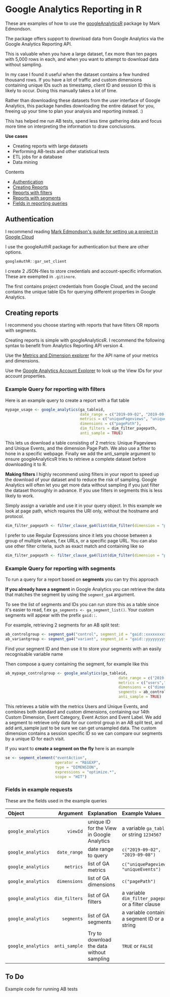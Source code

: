 # **Google Analytics Reporting in R**

These are examples of how to use the [googleAnalyticsR](https://code.markedmondson.me/googleAnalyticsR/) package by Mark Edmondson. 

The package offers support to download data from Google Analytics via the Google Analytics Reporting API. 

This is valuable when you have a large dataset, f.ex more than ten pages with 5,000 rows in each, and when you want to attempt to download data without sampling.

In my case I found it useful when the dataset contains a few hundred thousand rows. If you have a lot of traffic and custom dimensions containing unique IDs such as timestamp, client ID and session ID this is likely to occur. Doing this manually takes a lot of time.

Rather than downloading these datasets from the user interface of Google Analytics, this package handles downloading the entire dataset for you, freeing up your time to plan your analysis and reporting instead. :)

This has helped me run AB tests, spend less time gathering data and focus more time on interpreting the information to draw conclusions.

**Use cases**
* Creating reports with large datasets
* Performing AB-tests and other statistical tests
* ETL jobs for a database
* Data mining

Contents
* [Authentication](https://github.com/tobmcv/gar-reporting#authentication)
* [Creating Reports](https://github.com/tobmcv/gar-reporting#creating-reports)
* [Reports with filters](https://github.com/tobmcv/gar-reporting#example-query-for-reporting-with-filters)
* [Reports with segments](https://github.com/tobmcv/gar-reporting#example-query-for-reporting-with-segments)
* [Fields in reporting queries](https://github.com/tobmcv/gar-reporting#fields-in-example-requests)

## **Authentication**

I recommend reading [Mark Edmondson's guide for setting up a project in Google Cloud](http://code.markedmondson.me/googleAnalyticsR/articles/setup.html#your-own-google-project)

I use the googleAuthR package for authentication but there are other options.
```r 
googleAuthR::gar_set_client
```

I create 2 JSON-files to store credentials and account-specific information. These are exempted in `.gitinore`. 

The first contains project credentials from Google Cloud, and the second contains the unique table IDs for querying different properties in Google Analytics.

## **Creating reports**
I recommend you choose starting with reports that have filters OR reports with segments. 

Creating reports is simple with googleAnalyticsR. I recommend the following syntax to benefit from Analytics Reporting API version 4.

Use the [Metrics and Dimension explorer](https://ga-dev-tools.appspot.com/dimensions-metrics-explorer/) for the API name of your metrics and dimensions.

Use the [Google Analytics Account Explorer](https://ga-dev-tools.appspot.com/account-explorer/) to look up the View IDs for your account properties.


### **Example Query for reporting with filters**

Here is an example query to create a report with a flat table
```r
mypage_usage <- google_analytics(ga_tableid,
                                 date_range = c("2019-09-02", "2019-09-08"),
                                 metrics = c("uniquePageviews", "uniqueEvents"),
                                 dimensions = c("pagePath"),
                                 dim_filters = dim_filter_pagepath,
                                 anti_sample = TRUE)

```

This lets us download a table consisting of 2 metrics: Unique Pageviews and Unique Events, and the dimension Page Path. We also use a filter to hone in a specific webpage. Finally we add the anti_sample argument to ensure googleAnalyticsR tries to retrieve a complete dataset before downloading it to R.

**Making filters**
I highly recommend using filters in your report to speed up the download of your dataset and to reduce the risk of sampling. Google Analytics will often let you get more data without sampling if you just filter the dataset thoroughly in advance. If you use filters in segments this is less likely to work.

Simply assign a variable and use it in your query object. In this example we look at page path, which requires the URI only, without the hostname and protocol.
```r
dim_filter_pagepath <- filter_clause_ga4(list(dim_filter(dimension = "pagePath", operator = "REGEXP", expressions = "^\\/(foldername)\\/(pagename)\\/$")))
```

I prefer to use Regular Expressions since it lets you choose between a group of multiple values, f.ex URLs, or a specific page URL. You can also use other filter criteria, such as exact match and containing like so

```r
dim_filter_pagepath <- filter_clause_ga4(list(dim_filter(dimension = "pagePath", operator = "EXACT", expressions = "/foldername/pagename")))
```

### **Example Query for reporting with segments**
To run a query for a report based on **segments** you can try this approach

**If you already have a segment** in Google Analytics you can retrieve the data that matches the segment by using the `segment_ga4` argument.

To see the list of segments and IDs you can run store this as a table since it's easier to read, f.ex `ga_segments <- ga_segment_list()`. Your custom segments will appear with the prefix `gaid::`.

For example, retrieving 2 segments for an AB split test:
```r
ab_controlgroup <- segment_ga4("control", segment_id = "gaid::xxxxxxxxxxxxxx")
ab_variantgroup <- segment_ga4("variant", segment_id = "gaid::yyyyyyyyyyyyyy")
```
Find your segment ID and then use it to store your segments with an easily recognisable variable name

Then compose a query containing the segment, for example like this
```r
ab_mypage_controlgroup <- google_analytics(ga_tableid,
                                                  date_range = c("2019-10-21","2019-10-23"),
                                                  metrics = c("users","uniqueEvents"),
                                                  dimensions = c("dimension14", "eventCategory", "eventAction", "eventLabel"),
                                                  segments = ab_controlgroup,
                                                  anti_sample = TRUE)
```

This retrieves a table with the metrics Users and Unique Events, and combines both standard and custom dimensions, containing our 14th Custom Dimension, Event Category, Event Action and Event Label. We add a segment to retrieve only data for our control group in an AB split test, and add anti_sample just to be sure we can get unsampled data. The custom dimension contains a session specific ID so we can compare our segments by a unique ID for each visit.

If you want to **create a segment on the fly** here is an example
```r
se <- segment_element("eventAction",
                      operator = "REGEXP",
                      type = "DIMENSION",
                      expressions = "optimize.*",
                      scope = "HIT")
```

### **Fields in example requests**
These are the fields used in the example queries

| Object | Argument | Explanation | Example Values |
| :--------- | --------: | :----------- | :--------------|
| `google_analytics` | `viewId` | unique ID for the View in Google Analytics| a variable `ga_tableid` or string `1234567` |
| `google_analytics` | `date_range` | date range to query | `c("2019-09-02", "2019-09-08")` |
| `google_analytics` | `metrics` | list of GA metrics | `c("uniquePageviews", "uniqueEvents")` |
| `google_analytics` | `dimensions` | list of GA dimensions | `c("pagePath")` |
| `google_analytics` | `dim_filters` | list of GA filters | a variable `dim_filter_pagepath` or a filter clause |
| `google_analytics` | `segments` | list of GA segments | a variable containing a segment ID or a string |
| `google_analytics` | `anti_sample` | Try to download the data without sampling | `TRUE` or `FALSE` |


## **To Do**
Example code for running AB tests
